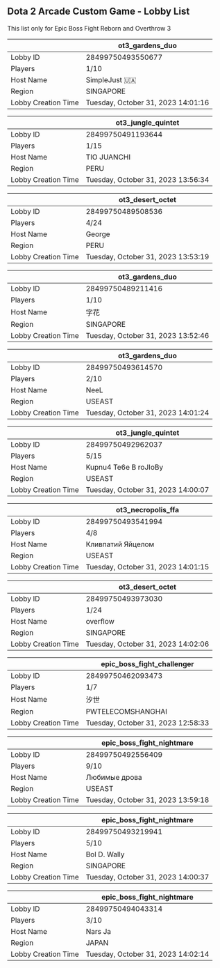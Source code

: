 ## Dota 2 Arcade Custom Game - Lobby List

This list only for Epic Boss Fight Reborn and Overthrow 3

|  | ot3_gardens_duo |
| ------ | ------ |
| Lobby ID | 28499750493550677 |
| Players | 1/10 |
| Host Name | SimpleJust 🇺🇦 |
| Region | SINGAPORE |
| Lobby Creation Time | Tuesday, October 31, 2023 14:01:16 |


|  | ot3_jungle_quintet |
| ------ | ------ |
| Lobby ID | 28499750491193644 |
| Players | 1/15 |
| Host Name | TIO JUANCHI |
| Region | PERU |
| Lobby Creation Time | Tuesday, October 31, 2023 13:56:34 |


|  | ot3_desert_octet |
| ------ | ------ |
| Lobby ID | 28499750489508536 |
| Players | 4/24 |
| Host Name | George |
| Region | PERU |
| Lobby Creation Time | Tuesday, October 31, 2023 13:53:19 |


|  | ot3_gardens_duo |
| ------ | ------ |
| Lobby ID | 28499750489211416 |
| Players | 1/10 |
| Host Name | 字花 |
| Region | SINGAPORE |
| Lobby Creation Time | Tuesday, October 31, 2023 13:52:46 |


|  | ot3_gardens_duo |
| ------ | ------ |
| Lobby ID | 28499750493614570 |
| Players | 2/10 |
| Host Name | NeeL |
| Region | USEAST |
| Lobby Creation Time | Tuesday, October 31, 2023 14:01:24 |


|  | ot3_jungle_quintet |
| ------ | ------ |
| Lobby ID | 28499750492962037 |
| Players | 5/15 |
| Host Name | Kupnu4 Te6e B roJIoBy |
| Region | USEAST |
| Lobby Creation Time | Tuesday, October 31, 2023 14:00:07 |


|  | ot3_necropolis_ffa |
| ------ | ------ |
| Lobby ID | 28499750493541994 |
| Players | 4/8 |
| Host Name | Кливпатий Яйцeлом |
| Region | USEAST |
| Lobby Creation Time | Tuesday, October 31, 2023 14:01:15 |


|  | ot3_desert_octet |
| ------ | ------ |
| Lobby ID | 28499750493973030 |
| Players | 1/24 |
| Host Name | overflow |
| Region | SINGAPORE |
| Lobby Creation Time | Tuesday, October 31, 2023 14:02:06 |


|  | epic_boss_fight_challenger |
| ------ | ------ |
| Lobby ID | 28499750462093473 |
| Players | 1/7 |
| Host Name | 汐世 |
| Region | PWTELECOMSHANGHAI |
| Lobby Creation Time | Tuesday, October 31, 2023 12:58:33 |


|  | epic_boss_fight_nightmare |
| ------ | ------ |
| Lobby ID | 28499750492556409 |
| Players | 9/10 |
| Host Name | Любимые дрова |
| Region | USEAST |
| Lobby Creation Time | Tuesday, October 31, 2023 13:59:18 |


|  | epic_boss_fight_nightmare |
| ------ | ------ |
| Lobby ID | 28499750493219941 |
| Players | 5/10 |
| Host Name | Bol D. Wally |
| Region | SINGAPORE |
| Lobby Creation Time | Tuesday, October 31, 2023 14:00:37 |


|  | epic_boss_fight_nightmare |
| ------ | ------ |
| Lobby ID | 28499750494043314 |
| Players | 3/10 |
| Host Name | Nars Ja |
| Region | JAPAN |
| Lobby Creation Time | Tuesday, October 31, 2023 14:02:14 |


